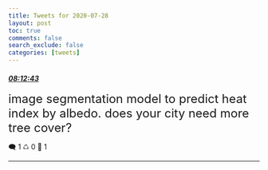 ```yaml
---
title: Tweets for 2020-07-28
layout: post
toc: true
comments: false
search_exclude: false
categories: [tweets]
---
```



#### <a href = "https://twitter.com/deepfates/status/1288115170238111744">*08:12:43*</a>

<font size="5">image segmentation model to predict heat index by albedo. does your city need more tree cover?</font>



🗨️ 1 ♺ 0 🤍  1   

---
    
            
